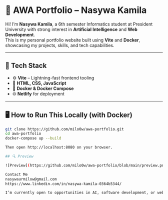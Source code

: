 # 💼 AWA Portfolio – Nasywa Kamila

Hi! I’m **Nasywa Kamila**, a 6th semester Informatics student at President University with strong interest in **Artificial Intelligence** and **Web Development**.  
This is my personal portfolio website built using **Vite** and **Docker**, showcasing my projects, skills, and tech capabilities.

---

## 🚀 Tech Stack

- ⚙️ **Vite** – Lightning-fast frontend tooling
- 🎨 **HTML, CSS, JavaScript**
- 🐳 **Docker & Docker Compose**
- 🌐 **Netlify** for deployment

---

## 🖥️ How to Run This Locally (with Docker)

```bash
git clone https://github.com/milo0w/awa-portfolio.git
cd awa-portfolio
docker-compose up --build

Then open http://localhost:8080 on your browser.

## 🔍 Preview

![Preview](https://github.com/milo0w/awa-portfolio/blob/main/preview.png?raw=true)

Contact Me
nasywaurmilow@gmail.com
https://www.linkedin.com/in/nasywa-kamila-0364b5344/

I’m currently open to opportunities in AI, software development, or web-related roles.
